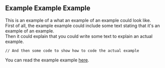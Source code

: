 ## Example Example Example

This is an example of a what an example of an example could look like.<br>
First of all, the example example could include some text stating that it's an example of an example.<br>
Then it could explain that you could write some text to explain an actual example.

```
// And then some code to show how to code the actual example
```

You can read the example example [here](https://github.com/Angelix1/WhyDoQuantumUnicornsCodeCosmicToastersWhileJellyfishPoliticiansFight4SeaweedAndRoboBananasRights/blob/main/examples/Examples.md).
